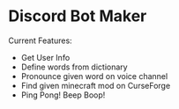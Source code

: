 # Discord Bot Maker

Current Features: 
* Get User Info
* Define words from dictionary
* Pronounce given word on voice channel
* Find given minecraft mod on CurseForge
* Ping Pong! Beep Boop!